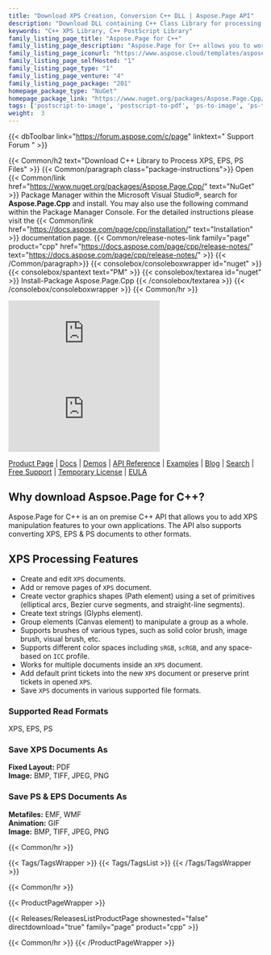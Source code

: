 ```yaml
---
title: "Download XPS Creation, Conversion C++ DLL | Aspose.Page API"
description: "Download DLL containing C++ Class Library for processing XPS & PostScript documents via on-premise API. Add text, images, pages, gradient, grid. Convert XPS."
keywords: "C++ XPS Library, C++ PostScript Library"
family_listing_page_title: "Aspose.Page for C++"
family_listing_page_description: "Aspose.Page for C++ allows you to work with XPS and EPS/PS documents in your C++ application. It lets you create, edit and save existing as well as new XPS documents. Furthermore, it lets you convert XPS and EPS documents into PDF and images of different types. It can be used for developing applications to process and convert XPS and EPS documents to several other formats such as PDF, JPEG, BMP, TIFF, and more. The API exposes the internal file formats of XPS and EPS files in user-friendly high-level API calls which makes it easy for you to focus on application development."
family_listing_page_iconurl: "https://www.aspose.cloud/templates/aspose/App_Themes/V3/images/page/272x272/aspose_page-for-cpp.png"
family_listing_page_selfHosted: "1"
family_listing_page_type: "1"
family_listing_page_venture: "4"
family_listing_page_package: "201"
homepage_package_type: "NuGet"
homepage_package_link: "https://www.nuget.org/packages/Aspose.Page.Cpp/"
tags: ['postscript-to-image', 'postscript-to-pdf', 'ps-to-image', 'ps-to-pdf', 'xps-to-bmp', 'xps-to-image', 'xps-to-jpeg', 'xps-to-pdf', 'xps-to-png', 'xps-to-tiff']
weight:  3
---
```


{{< dbToolbar link="https://forum.aspose.com/c/page" linktext=" Support Forum " >}}

{{< Common/h2 text="Download C++ Library to Process XPS, EPS, PS Files"  >}}
{{< Common/paragraph class="package-instructions">}}
Open {{< Common/link href="https://www.nuget.org/packages/Aspose.Page.Cpp/" text="NuGet"  >}} Package Manager within the Microsoft Visual Studio&reg;, search for <b>Aspose.Page.Cpp</b> and install. You may also use the following command within the Package Manager Console. For the detailed instructions please visit the {{< Common/link href="https://docs.aspose.com/page/cpp/installation/" text="Installation"  >}} documentation page.
{{< Common/release-notes-link family="page" product="cpp" href="https://docs.aspose.com/page/cpp/release-notes/" text="https://docs.aspose.com/page/cpp/release-notes/"  >}}
{{< /Common/paragraph>}}
{{< consolebox/consoleboxwrapper id="nuget" >}}
       {{< consolebox/spantext text="PM" >}}
       {{< consolebox/textarea id="nuget" >}} Install-Package Aspose.Page.Cpp {{< /consolebox/textarea >}}
{{< /consolebox/consoleboxwrapper >}}
{{< Common/hr >}}

![Nuget](https://img.shields.io/nuget/v/Aspose.page.Cpp) ![Nuget](https://img.shields.io/nuget/dt/Aspose.page.Cpp?label=nuget%20downloads)

[Product Page](https://products.aspose.com/page/cpp/) | [Docs](https://docs.aspose.com/page/cpp/) | [Demos](https://products.aspose.app/page/family) | [API Reference](https://reference.aspose.com/page/cpp) | [Examples](https://github.com/aspose-page/Aspose.Page-for-C) | [Blog](https://blog.aspose.com/category/page/) | [Search](https://search.aspose.com/) | [Free Support](https://forum.aspose.com/c/page) | [Temporary License](https://purchase.aspose.com/temporary-license) | [EULA](https://about.aspose.com/legal/eula/)

## Why download Aspsoe.Page for C++?

Aspose.Page for C++ is an on premise C++ API that allows you to add XPS manipulation features to your own applications. The API also supports converting XPS, EPS & PS documents to other formats.

## XPS Processing Features

- Create and edit `XPS` documents.
- Add or remove pages of `XPS` document.
- Create vector graphics shapes (Path element) using a set of primitives (elliptical arcs, Bezier curve segments, and straight-line segments).
- Create text strings (Glyphs element).
- Group elements (Canvas element) to manipulate a group as a whole.
- Supports brushes of various types, such as solid color brush, image brush, visual brush, etc.
- Supports different color spaces including `sRGB`, `scRGB`, and any space-based on `ICC` profile.
- Works for multiple documents inside an `XPS` document.
- Add default print tickets into the new `XPS` document or preserve print tickets in opened `XPS`.
- Save `XPS` documents in various supported file formats.

### Supported Read Formats

XPS, EPS, PS

### Save XPS Documents As

**Fixed Layout:** PDF\
**Image:** BMP, TIFF, JPEG, PNG

### Save PS & EPS Documents As

**Metafiles:** EMF, WMF\
**Animation:** GIF\
**Image:** BMP, TIFF, JPEG, PNG

{{< Common/hr >}}

{{< Tags/TagsWrapper >}}
 {{< Tags/TagsList >}}
{{< /Tags/TagsWrapper >}}

{{< Common/hr >}}

{{< ProductPageWrapper >}}
<!-- ReleasesListProductPage-->
   {{< Releases/ReleasesListProductPage shownested="false"  directdownload="true" family="page" product="cpp" >}}
<!-- /ReleasesListProductPage-->
{{< Common/hr >}}
{{< /ProductPageWrapper >}}
